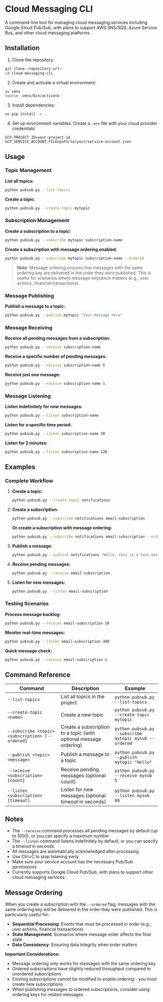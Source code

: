 # Cloud Messaging CLI

A command-line tool for managing cloud messaging services including Google Cloud Pub/Sub, with plans to support AWS SNS/SQS, Azure Service Bus, and other cloud messaging platforms.

## Installation

1. Clone the repository:
```bash
git clone <repository-url>
cd cloud-messaging-cli
```

2. Create and activate a virtual environment:
```bash
uv venv
source .venv/bin/activate
```

3. Install dependencies:
```bash
uv pip install -e .
```

4. Set up environment variables:
Create a `.env` file with your cloud provider credentials:
```
GCP_PROJECT_ID=your-project-id
GCP_SERVICE_ACCOUNT_FILE=path/to/your/service-account.json
```

## Usage

### Topic Management

**List all topics:**
```bash
python pubsub.py --list-topics
```

**Create a topic:**
```bash
python pubsub.py --create-topic mytopic
```

### Subscription Management

**Create a subscription to a topic:**
```bash
python pubsub.py --subscribe mytopic subscription-name
```

**Create a subscription with message ordering enabled:**
```bash
python pubsub.py --subscribe mytopic subscription-name --ordered
```

> **Note**: Message ordering ensures that messages with the same ordering key are delivered in the order they were published. This is useful for scenarios where message sequence matters (e.g., user actions, financial transactions).

### Message Publishing

**Publish a message to a topic:**
```bash
python pubsub.py --publish mytopic "Your message here"
```

### Message Receiving

**Receive all pending messages from a subscription:**
```bash
python pubsub.py --receive subscription-name
```

**Receive a specific number of pending messages:**
```bash
python pubsub.py --receive subscription-name 5
```

**Receive just one message:**
```bash
python pubsub.py --receive subscription-name 1
```

### Message Listening

**Listen indefinitely for new messages:**
```bash
python pubsub.py --listen subscription-name
```

**Listen for a specific time period:**
```bash
python pubsub.py --listen subscription-name 30
```

**Listen for 2 minutes:**
```bash
python pubsub.py --listen subscription-name 120
```

## Examples

### Complete Workflow

1. **Create a topic:**
   ```bash
   python pubsub.py --create-topic notifications
   ```

2. **Create a subscription:**
   ```bash
   python pubsub.py --subscribe notifications email-subscription
   ```

   **Or create a subscription with message ordering:**
   ```bash
   python pubsub.py --subscribe notifications email-subscription --ordered
   ```

3. **Publish a message:**
   ```bash
   python pubsub.py --publish notifications "Hello, this is a test message!"
   ```

4. **Receive pending messages:**
   ```bash
   python pubsub.py --receive email-subscription
   ```

5. **Listen for new messages:**
   ```bash
   python pubsub.py --listen email-subscription
   ```

### Testing Scenarios

**Process message backlog:**
```bash
python pubsub.py --receive email-subscription 10
```

**Monitor real-time messages:**
```bash
python pubsub.py --listen email-subscription 300
```

**Quick message check:**
```bash
python pubsub.py --receive email-subscription 1
```

## Command Reference

| Command | Description | Example |
|---------|-------------|---------|
| `--list-topics` | List all topics in the project | `python pubsub.py --list-topics` |
| `--create-topic <name>` | Create a new topic | `python pubsub.py --create-topic mytopic` |
| `--subscribe <topic> <subscription> [--ordered]` | Create a subscription to a topic (with optional message ordering) | `python pubsub.py --subscribe mytopic mysub --ordered` |
| `--publish <topic> <message>` | Publish a message to a topic | `python pubsub.py --publish mytopic "Hello"` |
| `--receive <subscription> [count]` | Receive pending messages (optional count) | `python pubsub.py --receive mysub 5` |
| `--listen <subscription> [timeout]` | Listen for new messages (optional timeout in seconds) | `python pubsub.py --listen mysub 60` |

## Notes

- The `--receive` command processes all pending messages by default (up to 1000), or you can specify a maximum number
- The `--listen` command listens indefinitely by default, or you can specify a timeout in seconds
- All messages are automatically acknowledged after processing
- Use Ctrl+C to stop listening early
- Make sure your service account has the necessary Pub/Sub permissions
- Currently supports Google Cloud Pub/Sub, with plans to support other cloud messaging services

## Message Ordering

When you create a subscription with the `--ordered` flag, messages with the same ordering key will be delivered in the order they were published. This is particularly useful for:

- **Sequential Processing**: Events that must be processed in order (e.g., user actions, financial transactions)
- **State Management**: Scenarios where message order affects the final state
- **Data Consistency**: Ensuring data integrity when order matters

**Important Considerations:**
- Message ordering only works for messages with the same ordering key
- Ordered subscriptions have slightly reduced throughput compared to unordered subscriptions
- Existing subscriptions cannot be modified to enable ordering - you must create new subscriptions
- When publishing messages to ordered subscriptions, consider using ordering keys for related messages